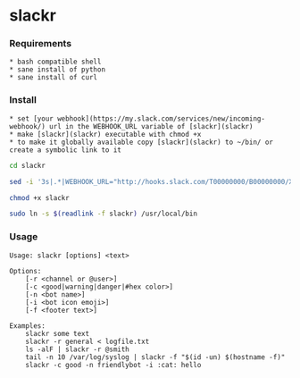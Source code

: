 # slackr

### Requirements
    * bash compatible shell
    * sane install of python
    * sane install of curl

### Install
    * set [your webhook](https://my.slack.com/services/new/incoming-webhook/) url in the WEBHOOK_URL variable of [slackr](slackr)
    * make [slackr](slackr) executable with chmod +x
    * to make it globally available copy [slackr](slackr) to ~/bin/ or create a symbolic link to it
```bash
cd slackr

sed -i '3s|.*|WEBHOOK_URL="http://hooks.slack.com/T00000000/B00000000/XXXXXXXXXXXXXXXXXXXXXXXX"|' slackr

chmod +x slackr

sudo ln -s $(readlink -f slackr) /usr/local/bin
```

### Usage
```
Usage: slackr [options] <text>

Options:
    [-r <channel or @user>] 
    [-c <good|warning|danger|#hex color>] 
    [-n <bot name>] 
    [-i <bot icon emoji>] 
    [-f <footer text>] 

Examples:
    slackr some text
    slackr -r general < logfile.txt
    ls -alF | slackr -r @smith
    tail -n 10 /var/log/syslog | slackr -f "$(id -un) $(hostname -f)"
    slackr -c good -n friendlybot -i :cat: hello
```
